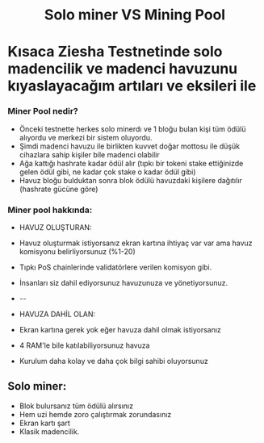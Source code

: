<h1 align="center"> Solo miner VS Mining Pool </h1>

# Kısaca Ziesha Testnetinde solo madencilik ve madenci havuzunu kıyaslayacağım artıları ve eksileri ile

### Miner Pool nedir?

* Önceki testnette herkes solo minerdı ve 1 bloğu bulan kişi tüm ödülü alıyordu ve merkezi bir sistem oluyordu.
* Şimdi madenci havuzu ile birlikten kuvvet doğar mottosu ile düşük cihazlara sahip kişiler bile madenci olabilir
* Ağa kattığı hashrate kadar ödül alır (tıpkı bir tokeni stake ettiğinizde gelen ödül gibi, ne kadar çok stake o kadar ödül gibi)
* Havuz bloğu bulduktan sonra blok ödülü havuzdaki kişilere dağıtılır (hashrate gücüne göre)

### Miner pool hakkında:

* HAVUZ OLUŞTURAN:

* Havuz oluşturmak istiyorsanız ekran kartına ihtiyaç var var ama havuz komisyonu belirliyorsunuz (%1-20)
* Tıpkı PoS chainlerinde validatörlere verilen komisyon gibi.
* İnsanları siz dahil ediyorsunuz havuzunuza ve yönetiyorsunuz.

* --

* HAVUZA DAHİL OLAN:

* Ekran kartına gerek yok eğer havuza dahil olmak istiyorsanız
* 4 RAM'le bile katılabiliyorsunuz havuza
* Kurulum daha kolay ve daha çok bilgi sahibi oluyorsunuz

## Solo miner:

* Blok bulursanız tüm ödülü alırsınız
* Hem uzi hemde zoro çalıştırmak zorundasınız
* Ekran kartı şart
* Klasik madencilik.
